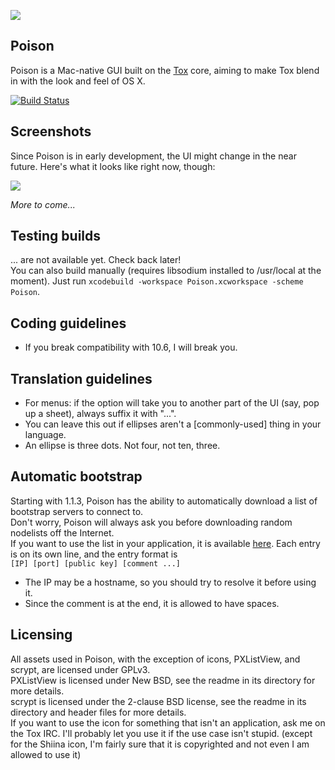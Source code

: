 ![](https://kirara.ca/g/icon_512x512.png)

## Poison

Poison is a Mac-native GUI built on the [Tox](https://github.com/irungentoo/ProjectTox-Core) core, aiming to make Tox blend in with the look and feel of OS X.

[![Build Status](https://travis-ci.org/stal888/Poison.png)](https://travis-ci.org/stal888/Poison)

## Screenshots

Since Poison is in early development, the UI might change in the near future. Here's what it looks like right now, though:  

![](https://kirara.ca/g/Poison-readme/login_window.png)  

*More to come...*

## Testing builds

... are not available yet. Check back later!  
You can also build manually (requires libsodium installed to /usr/local at the moment). Just run ``xcodebuild -workspace Poison.xcworkspace -scheme Poison``.  

## Coding guidelines
- If you break compatibility with 10.6, I will break you.

## Translation guidelines
- For menus: if the option will take you to another part of the UI (say, pop up a sheet), always suffix it with "...".
- You can leave this out if ellipses aren't a [commonly-used] thing in your language.
- An ellipse is three dots. Not four, not ten, three.

## Automatic bootstrap
Starting with 1.1.3, Poison has the ability to automatically download a list of bootstrap servers to connect to.  
Don't worry, Poison will always ask you before downloading random nodelists off the Internet.  
If you want to use the list in your application, it is available [here](http://kirara.ca/poison/Nodefile). Each entry is on its own line, and the entry format is  
``[IP] [port] [public key] [comment ...]``  
* The IP may be a hostname, so you should try to resolve it before using it.  
* Since the comment is at the end, it is allowed to have spaces.  

## Licensing

All assets used in Poison, with the exception of icons, PXListView, and scrypt, are licensed under GPLv3.  
PXListView is licensed under New BSD, see the readme in its directory for more details.  
scrypt is licensed under the 2-clause BSD license, see the readme in its directory and header files for more details.  
If you want to use the icon for something that isn't an application, ask me on the Tox IRC. I'll probably let you use it if the use case isn't stupid. (except for the Shiina icon, I'm fairly sure that it is copyrighted and not even I am allowed to use it)
